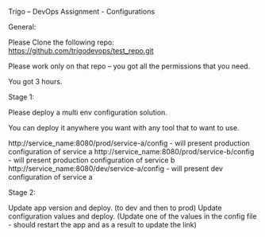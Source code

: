 Trigo – DevOps Assignment - Configurations

General:

Please Clone the following repo: https://github.com/trigodevops/test_repo.git

Please work only on that repo – you got all the permissions that you need.

You got 3 hours.

Stage 1:

Please deploy a multi env configuration solution.

You can deploy it anywhere you want with any tool that to want to use.

http://service_name:8080/prod/service-a/config - will present production configuration of service a 
http://service_name:8080/prod/service-b/config - will present production configuration of service b
http://service_name:8080/dev/service-a/config  - will present dev configuration of service a

Stage 2:

Update app version and deploy. (to dev and then to prod)
Update configuration values and deploy. (Update one of the values in the config file - should restart the app and as a result to update the link)
